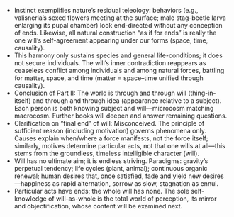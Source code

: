- Instinct exemplifies nature’s residual teleology: behaviors (e.g., valisneria’s sexed flowers meeting at the surface; male stag-beetle larva enlarging its pupal chamber) look end-directed without any conception of ends. Likewise, all natural construction “as if for ends” is really the one will’s self-agreement appearing under our forms (space, time, causality).
- This harmony only sustains species and general life-conditions; it does not secure individuals. The will’s inner contradiction reappears as ceaseless conflict among individuals and among natural forces, battling for matter, space, and time (matter = space–time unified through causality).
- Conclusion of Part II: The world is through and through will (thing-in-itself) and through and through idea (appearance relative to a subject). Each person is both knowing subject and will—microcosm matching macrocosm. Further books will deepen and answer remaining questions.
- Clarification on “final end” of will: Misconceived. The principle of sufficient reason (including motivation) governs phenomena only. Causes explain when/where a force manifests, not the force itself; similarly, motives determine particular acts, not that one wills at all—this stems from the groundless, timeless intelligible character (will).
- Will has no ultimate aim; it is endless striving. Paradigms: gravity’s perpetual tendency; life cycles (plant, animal); continuous organic renewal; human desires that, once satisfied, fade and yield new desires—happiness as rapid alternation, sorrow as slow, stagnation as ennui.
- Particular acts have ends; the whole will has none. The sole self-knowledge of will-as-whole is the total world of perception, its mirror and objectification, whose content will be examined next.